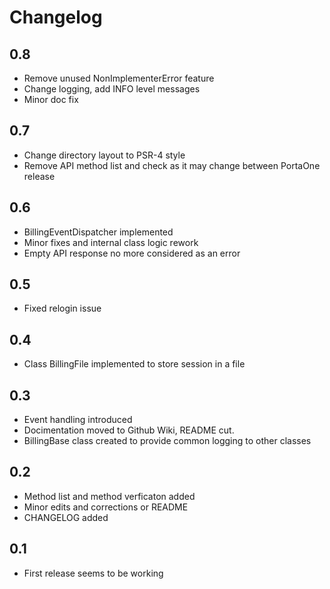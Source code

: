 # Changelog
## 0.8
- Remove unused NonImplementerError feature
- Change logging, add INFO level messages
- Minor doc fix

## 0.7
- Change directory layout to PSR-4 style
- Remove API method list and check as it may change between PortaOne release

## 0.6
- BillingEventDispatcher implemented
- Minor fixes and internal class logic rework
- Empty API response no more considered as an error

## 0.5
- Fixed relogin issue

## 0.4
- Class BillingFile implemented to store session in a file

## 0.3
- Event handling introduced
- Docimentation moved to Github Wiki, README cut.
- BillingBase class created to provide common logging to other classes

## 0.2
- Method list and method verficaton added
- Minor edits and corrections or README
- CHANGELOG added

## 0.1
- First release seems to be working